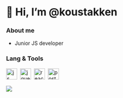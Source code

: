 # 👋 Hi, I’m @koustakken
### About me
- Junior JS developer
### Lang & Tools
<img src="https://cdn.jsdelivr.net/gh/devicons/devicon/icons/javascript/javascript-original.svg" title="js" width="30" height="30" />&nbsp;
<img src="https://cdn.jsdelivr.net/gh/devicons/devicon/icons/jquery/jquery-original.svg" title="jquery" width="30" height="30" />&nbsp;
<img src="https://cdn.jsdelivr.net/gh/devicons/devicon/icons/react/react-original.svg" title="react" width="30" height="30" />&nbsp;
<img src="https://cdn.jsdelivr.net/gh/devicons/devicon/icons/postgresql/postgresql-original.svg" title="postgresql" width="30" height="30" />&nbsp;
                                     
![](http://github-profile-summary-cards.vercel.app/api/cards/repos-per-language?username=koustakken&theme=default)

<!---
koustakken/koustakken is a ✨ special ✨ repository because its `README.md` (this file) appears on your GitHub profile.
You can click the Preview link to take a look at your changes.
--->      
